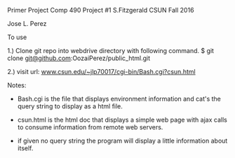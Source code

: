 Primer Project
Comp 490 Project #1 S.Fitzgerald CSUN Fall 2016

Jose L. Perez

To use

1.) Clone git repo into webdrive directory with following command.
    $ git clone git@github.com:OozaiPerez/public_html.git

2.) visit url: www.csun.edu/~jlp70017/cgi-bin/Bash.cgi?csun.html

Notes:
- Bash.cgi is the file that displays environment information and cat's the query string to display as a html file. 

- csun.html is the html doc that displays a simple web page with ajax calls to consume information from remote web servers.

- if given no query string the program will display a little information about itself.